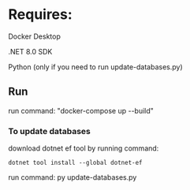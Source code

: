 # Requires:

Docker Desktop

.NET 8.0 SDK

Python (only if you need to run update-databases.py)

## Run

run command: "docker-compose up --build"

### To update databases

download dotnet ef tool by running command: 
```
dotnet tool install --global dotnet-ef
```

run command: py update-databases.py
